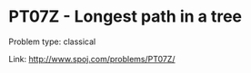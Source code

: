 # PT07Z - Longest path in a tree

Problem type: classical

Link: http://www.spoj.com/problems/PT07Z/
